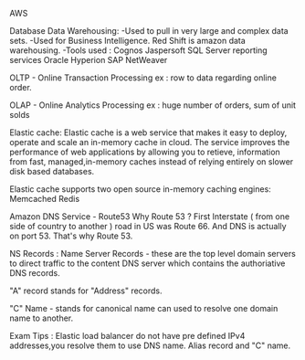 AWS

Database
Data Warehousing:
-Used to pull in very large and complex data sets.
-Used for Business Intelligence.
Red Shift is amazon data warehousing.
-Tools used :
Cognos
Jaspersoft
SQL Server reporting services
Oracle Hyperion
SAP NetWeaver

OLTP - Online Transaction Processing
ex : row to data regarding online order.

OLAP - Online Analytics Processing
ex : huge number of orders, sum of unit solds

Elastic cache:
Elastic cache is a web service that makes it easy to deploy, operate and scale an in-memory cache in cloud.
The service improves the performance of web applications by allowing you to retieve, information from fast, managed,in-memory caches instead of relying entirely on slower disk based databases.

Elastic cache supports two open source in-memory caching engines:
Memcached
Redis


Amazon DNS Service - Route53
Why Route 53 ?
First Interstate ( from one side of country to another ) road in US was Route 66. And DNS is actually on port 53. That's why Route 53.

NS Records : Name Server Records - these are the top level domain servers to direct traffic to the content DNS server which contains the authoriative DNS records.

"A" record stands for "Address" records.

"C" Name - stands for canonical name can used to resolve one domain name to another.

Exam Tips :
Elastic load balancer do not have  pre defined IPv4 addresses,you resolve them to use DNS name.
Alias record and "C" name.


